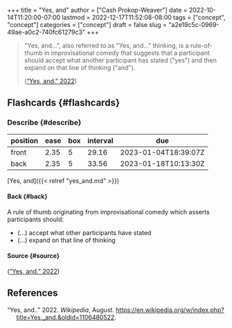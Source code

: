 +++
title = "Yes, and"
author = ["Cash Prokop-Weaver"]
date = 2022-10-14T11:20:00-07:00
lastmod = 2022-12-17T11:52:08-08:00
tags = ["concept", "concept"]
categories = ["concept"]
draft = false
slug = "a2e19c5c-0969-49ae-a0c2-740fc61279c3"
+++

> "Yes, and...", also referred to as "Yes, and..." thinking, is a rule-of-thumb in improvisational comedy that suggests that a participant should accept what another participant has stated ("yes") and then expand on that line of thinking ("and").
>
> (<a href="#citeproc_bib_item_1">“Yes, and.” 2022</a>)


## Flashcards {#flashcards}


### Describe {#describe}

| position | ease | box | interval | due                  |
|----------|------|-----|----------|----------------------|
| front    | 2.35 | 5   | 29.16    | 2023-01-04T18:39:07Z |
| back     | 2.35 | 5   | 33.56    | 2023-01-18T10:13:30Z |

[Yes, and]({{< relref "yes_and.md" >}})


#### Back {#back}

A rule of thumb originating from improvisational comedy which asserts participants should:

-   (...) accept what other participants have stated
-   (...) expand on that line of thinking


#### Source {#source}

(<a href="#citeproc_bib_item_1">“Yes, and.” 2022</a>)

## References

<style>.csl-entry{text-indent: -1.5em; margin-left: 1.5em;}</style><div class="csl-bib-body">
  <div class="csl-entry"><a id="citeproc_bib_item_1"></a>“Yes, and..” 2022. <i>Wikipedia</i>, August. <a href="https://en.wikipedia.org/w/index.php?title=Yes,_and...&oldid=1106480522">https://en.wikipedia.org/w/index.php?title=Yes,_and.&#38;oldid=1106480522</a>.</div>
</div>
